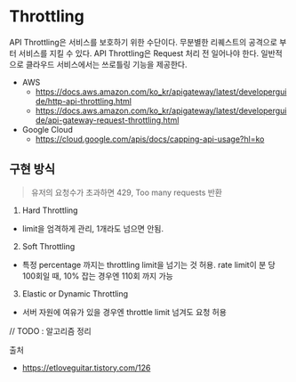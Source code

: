 # Throttling

API Throttling은 서비스를 보호하기 위한 수단이다. 무분별한 리퀘스트의 공격으로 부터 서비스를 지킬 수 있다. API Throttling은 Request 처리 전 일어나야 한다. 일반적으로 클라우드 서비스에서는 쓰로틀링 기능을 제공한다. 
- AWS 
  - https://docs.aws.amazon.com/ko_kr/apigateway/latest/developerguide/http-api-throttling.html
  - https://docs.aws.amazon.com/ko_kr/apigateway/latest/developerguide/api-gateway-request-throttling.html
- Google Cloud
  - https://cloud.google.com/apis/docs/capping-api-usage?hl=ko

## 구현 방식 
> 유저의 요청수가 초과하면 429, Too many requests 반환
1. Hard Throttling
  - limit을 엄격하게 관리, 1개라도 넘으면 안됨.
2. Soft Throttling
  - 특정 percentage 까지는 throttling limit을 넘기는 것 허용. rate limit이 분 당 100회일 때, 10% 잡는 경우엔 110회 까지 가능
3. Elastic or Dynamic Throttling
  - 서버 자원에 여유가 있을 경우엔 throttle limit 넘겨도 요청 허용

// TODO : 알고리즘 정리


출처
- https://etloveguitar.tistory.com/126